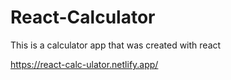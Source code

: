 # React-Calculator

This is a calculator app that was created with react 

https://react-calc-ulator.netlify.app/
